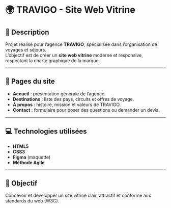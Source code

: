# 🌍 TRAVIGO - Site Web Vitrine

## 📖 Description
Projet réalisé pour l’agence **TRAVIGO**, spécialisée dans l’organisation de voyages et séjours.  
L’objectif est de créer un **site web vitrine** moderne et responsive, respectant la charte graphique de la marque.

---

## 🧩 Pages du site
- **Accueil** : présentation générale de l’agence.  
- **Destinations** : liste des pays, circuits et offres de voyage.  
- **À propos** : histoire, mission et valeurs de TRAVIGO.  
- **Contact** : formulaire pour poser des questions ou demander un devis.

---

## 💻 Technologies utilisées
- **HTML5**
- **CSS3**
- **Figma** (maquette)
- **Méthode Agile**

---

## 🚀 Objectif
Concevoir et développer un site vitrine clair, attractif et conforme aux standards du web (W3C).
